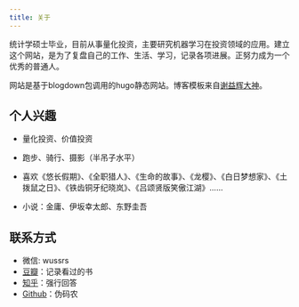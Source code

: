 ```yaml
---
title: 关于
---
```


统计学硕士毕业，目前从事量化投资，主要研究机器学习在投资领域的应用。建立这个网站，是为了复盘自己的工作、生活、学习，记录各项进展。正努力成为一个优秀的普通人。

网站是基于blogdown包调用的hugo静态网站。博客模板来自[谢益辉大神](https://xmin.yihui.name/)。

## 个人兴趣

* 量化投资、价值投资

* 跑步、骑行、摄影（半吊子水平）

* 喜欢《悠长假期》、《全职猎人》、《生命的故事》、《龙樱》、《白日梦想家》、《土拨鼠之日》、《铁齿铜牙纪晓岚》、《吕颂贤版笑傲江湖》......

* 小说：金庸、伊坂幸太郎、东野圭吾

## 联系方式

* 微信: wussrs
* [豆瓣](https://www.douban.com/people/121747689/)：记录看过的书
* [知乎](https://www.zhihu.com/people/wu-xian-da-94/answers)：强行回答
* [Github](https://github.com/wuxiaoda)：伪码农

